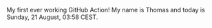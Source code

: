 My first ever working GitHub Action!
My name is Thomas and today is Sunday, 21 August, 03:58 CEST. 
